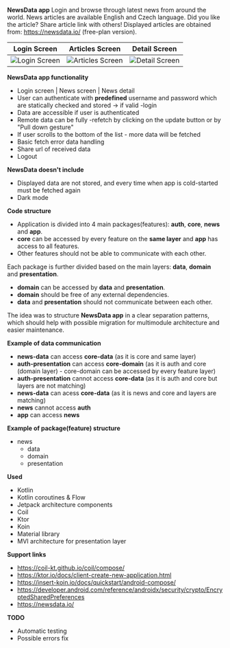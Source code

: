 **NewsData app**
Login and browse through latest news from around the world. News articles are available English and Czech language. 
Did you like the article? Share article link with others!
Displayed articles are obtained from: https://newsdata.io/ (free-plan version).

| Login Screen | Articles Screen | Detail Screen |
| ------------ | ------------ | ------------ |
| ![Login Screen](https://github.com/user-attachments/assets/c21daf3d-c843-4a96-b3ad-a6f9df517d25) | ![Articles Screen](https://github.com/user-attachments/assets/fa430b21-82d7-4599-814f-bbde2268837e) |  ![Detail Screen](https://github.com/user-attachments/assets/fa032a6f-be03-4349-82b3-b465ae803b5f) | 



**NewsData app functionality**
- Login screen | News screen | News detail
- User can authenticate with **predefined** username and password which are statically checked and stored -> if valid -login
- Data are accessible if user is authenticated
- Remote data can be fully -refetch by clicking on the update button or by "Pull down gesture"
- If user scrolls to the bottom of the list - more data will be fetched
- Basic fetch error data handling
- Share url of received data
- Logout

**NewsData doesn't include**
- Displayed data are not stored, and every time when app is cold-started must be fetched again
- Dark mode

**Code structure**
- Application is divided into 4 main packages(features): **auth**, **core**, **news** and **app**. 
- **core** can be accessed by every feature on the **same layer** and **app** has access to all features. 
- Other features should not be able to communicate with each other.

Each package is further divided based on the main layers: **data**, **domain** and **presentation**. 
- **domain** can be accessed by **data** and **presentation**. 
- **domain** should be free of any external dependencies.
- **data** and **presentation** should not communicate between each other.

The idea was to structure **NewsData app** in a clear separation patterns, which should help 
with possible migration for multimodule architecture and easier maintenance. 

**Example of data communication**
- **news-data** can access **core-data** (as it is core and same layer)
- **auth-presentation** can access **core-domain** (as it is auth and core (domain layer) - core-domain can be accessed by every feature layer)
- **auth-presentation** cannot access **core-data** (as it is auth and core but layers are not matching)
- **news-data** can acess **core-data** (as it is news and core and layers are matching)
- **news** cannot access **auth**
- **app** can access **news**

**Example of package(feature) structure**
- news
    - data
    - domain
    - presentation

**Used**
 - Kotlin
 - Kotlin coroutines & Flow
 - Jetpack architecture components
 - Coil
 - Ktor
 - Koin
 - Material library
 - MVI architecture for presentation layer

**Support links**
 - https://coil-kt.github.io/coil/compose/
 - https://ktor.io/docs/client-create-new-application.html
 - https://insert-koin.io/docs/quickstart/android-compose/
 - https://developer.android.com/reference/androidx/security/crypto/EncryptedSharedPreferences
 - https://newsdata.io/

**TODO**
- Automatic testing
- Possible errors fix

  
